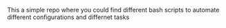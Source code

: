 This a simple repo where you could find different bash scripts to automate different configurations and differnet tasks
